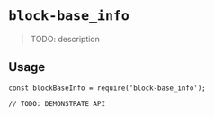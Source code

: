 # `block-base_info`

> TODO: description

## Usage

```
const blockBaseInfo = require('block-base_info');

// TODO: DEMONSTRATE API
```
